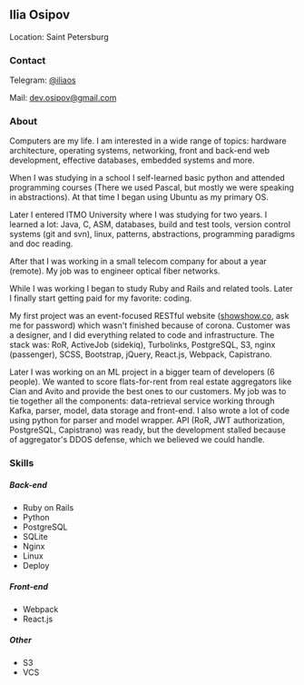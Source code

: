 ## Ilia Osipov
Location: Saint Petersburg

### Contact

Telegram: [@iliaos](https://t.me/iliaos)

Mail: [dev.osipov@gmail.com](mailto:dev.osipov@gmail.com)

### About

Computers are my life. I am interested in a wide range of topics: hardware architecture, operating systems, networking, front and back-end web development, effective databases, embedded systems and more.

When I was studying in a school I self-learned basic python and attended programming courses (There we used Pascal, but mostly we were speaking in abstractions). At that time I began using Ubuntu as my primary OS.

Later I entered ITMO University where I was studying for two years. I learned a lot: Java, C, ASM, databases, build and test tools, version control systems (git and svn), linux, patterns, abstractions, programming paradigms and doc reading.

After that I was working in a small telecom company for about a year (remote). My job was to engineer optical fiber networks.

While I was working I began to study Ruby and Rails and related tools.
Later I finally start getting paid for my favorite: coding. 

My first project was an event-focused RESTful website ([showshow.co](https://showshow.co), ask me for password) which wasn't finished because of corona. Customer was a designer, and I did everything related to code and infrastructure. 
The stack was: RoR, ActiveJob (sidekiq), Turbolinks, PostgreSQL, S3, nginx (passenger), SCSS, Bootstrap, jQuery, React.js, Webpack, Capistrano. 

Later I was working on an ML project in a bigger team of developers (6 people). We wanted to score flats-for-rent from real estate aggregators like Cian and Avito and provide the best ones to our customers.
My job was to tie together all the components: data-retrieval service working through Kafka, parser, model, data storage and front-end. I also wrote a lot of code using python for parser and model wrapper.
API (RoR, JWT authorization, PostgreSQL, Capistrano) was ready, but the development stalled because of aggregator's DDOS defense, which we believed we could handle.

### Skills

##### Back-end

* Ruby on Rails
* Python
* PostgreSQL
* SQLite
* Nginx
* Linux
* Deploy

##### Front-end

* Webpack
* React.js

##### Other

* S3
* VCS
